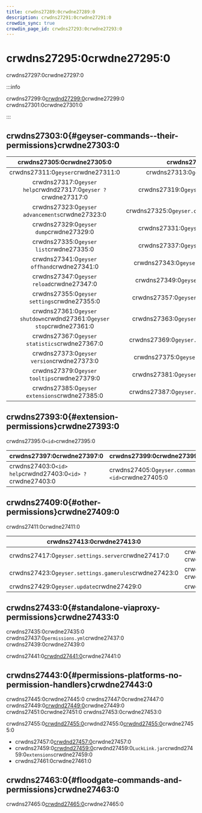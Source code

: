 ```yaml
---
title: crwdns27289:0crwdne27289:0
description: crwdns27291:0crwdne27291:0
crowdin_sync: true
crowdin_page_id: crwdns27293:0crwdne27293:0
---
```


# crwdns27295:0crwdne27295:0

crwdns27297:0crwdne27297:0

:::info

crwdns27299:0[crwdnd27299:0](https://luckperms.net/)crwdne27299:0 crwdns27301:0crwdne27301:0

:::

## crwdns27303:0{#geyser-commands--their-permissions}crwdne27303:0

|                               crwdns27305:0crwdne27305:0                              |                crwdns27307:0crwdne27307:0               |                               crwdns27309:0crwdne27309:0                              |
| :-------------------------------------------------------------------------------------------------------------------: | :-------------------------------------------------------------------------------------: | :-------------------------------------------------------------------------------------------------------------------: |
|                           crwdns27311:0`geyser`crwdne27311:0                          |        crwdns27313:0`geyser.command`crwdne27313:0       |                               crwdns27315:0crwdne27315:0                              |
|     crwdns27317:0`geyser help`crwdnd27317:0`geyser ?`crwdne27317:0    |     crwdns27319:0`geyser.command.help`crwdne27319:0     |                               crwdns27321:0crwdne27321:0                              |
|                    crwdns27323:0`geyser advancements`crwdne27323:0                    | crwdns27325:0`geyser.command.advancements`crwdne27325:0 |                               crwdns27327:0crwdne27327:0                              |
|                        crwdns27329:0`geyser dump`crwdne27329:0                        |     crwdns27331:0`geyser.command.dump`crwdne27331:0     |                               crwdns27333:0crwdne27333:0                              |
|                        crwdns27335:0`geyser list`crwdne27335:0                        |     crwdns27337:0`geyser.command.list`crwdne27337:0     |                               crwdns27339:0crwdne27339:0                              |
|                       crwdns27341:0`geyser offhand`crwdne27341:0                      |    crwdns27343:0`geyser.command.offhand`crwdne27343:0   |                               crwdns27345:0crwdne27345:0                              |
|                       crwdns27347:0`geyser reload`crwdne27347:0                       |    crwdns27349:0`geyser.command.reload`crwdne27349:0    | crwdns27351:0crwdne27351:0 crwdns27353:0crwdne27353:0 |
|                      crwdns27355:0`geyser settings`crwdne27355:0                      |   crwdns27357:0`geyser.command.settings`crwdne27357:0   |                               crwdns27359:0crwdne27359:0                              |
| crwdns27361:0`geyser shutdown`crwdnd27361:0`geyser stop`crwdne27361:0 |   crwdns27363:0`geyser.command.shutdown`crwdne27363:0   |                               crwdns27365:0crwdne27365:0                              |
|                     crwdns27367:0`geyser statistics`crwdne27367:0                     |  crwdns27369:0`geyser.command.statistics`crwdne27369:0  |                               crwdns27371:0crwdne27371:0                              |
|                       crwdns27373:0`geyser version`crwdne27373:0                      |    crwdns27375:0`geyser.command.version`crwdne27375:0   |                               crwdns27377:0crwdne27377:0                              |
|                      crwdns27379:0`geyser tooltips`crwdne27379:0                      |   crwdns27381:0`geyser.command.tooltips`crwdne27381:0   |                               crwdns27383:0crwdne27383:0                              |
|                     crwdns27385:0`geyser extensions`crwdne27385:0                     |  crwdns27387:0`geyser.command.extensions`crwdne27387:0  | crwdns27389:0crwdne27389:0 crwdns27391:0crwdne27391:0 |

## crwdns27393:0{#extension-permissions}crwdne27393:0

crwdns27395:0`<id>`crwdne27395:0

| crwdns27397:0crwdne27397:0                                                 | crwdns27399:0crwdne27399:0                              | crwdns27401:0crwdne27401:0 |
| :--------------------------------------------------------------------------------------------------------- | :-------------------------------------------------------------------------------------- | :--------------------------------------------------------- |
| crwdns27403:0`<id> help`crwdnd27403:0`<id> ?`crwdne27403:0 | crwdns27405:0`geyser.command.exthelp.<id>`crwdne27405:0 | crwdns27407:0crwdne27407:0 |

## crwdns27409:0{#other-permissions}crwdne27409:0

crwdns27411:0crwdne27411:0

| crwdns27413:0crwdne27413:0                            | crwdns27415:0crwdne27415:0                                                                                                                    |
| ------------------------------------------------------------------------------------- | ----------------------------------------------------------------------------------------------------------------------------------------------------------------------------- |
| crwdns27417:0`geyser.settings.server`crwdne27417:0    | crwdns27419:0[crwdnd27419:0](/img/wiki/game_menu.png)crwdne27419:0 crwdns27421:0crwdne27421:0 |
| crwdns27423:0`geyser.settings.gamerules`crwdne27423:0 | crwdns27425:0[crwdnd27425:0](/img/wiki/game_menu.png)crwdne27425:0 crwdns27427:0crwdne27427:0 |
| crwdns27429:0`geyser.update`crwdne27429:0             | crwdns27431:0crwdne27431:0                                                                                                                    |

## crwdns27433:0{#standalone-viaproxy-permissions}crwdne27433:0

crwdns27435:0crwdne27435:0 crwdns27437:0`permissions.yml`crwdne27437:0
crwdns27439:0crwdne27439:0

crwdns27441:0[crwdnd27441:0](/wiki/geyser/extensions/)crwdne27441:0

## crwdns27443:0{#permissions-platforms-no-permission-handlers}crwdne27443:0

crwdns27445:0crwdne27445:0
crwdns27447:0crwdne27447:0 crwdns27449:0[crwdnd27449:0](https://luckperms.net/)crwdne27449:0 crwdns27451:0crwdne27451:0 crwdns27453:0crwdne27453:0

crwdns27455:0[crwdnd27455:0](https://github.com/onebeastchris/LuckLink)crwdnd27455:0[crwdnd27455:0](https://luckperms.net/)crwdne27455:0

- crwdns27457:0[crwdnd27457:0](https://luckperms.net/)crwdne27457:0
- crwdns27459:0[crwdnd27459:0](https://github.com/onebeastchris/LuckLink)crwdnd27459:0`LuckLink.jar`crwdnd27459:0`extensions`crwdne27459:0
- crwdns27461:0crwdne27461:0

## crwdns27463:0{#floodgate-commands-and-permissions}crwdne27463:0

crwdns27465:0[crwdnd27465:0](/wiki/floodgate/commands/)crwdne27465:0
